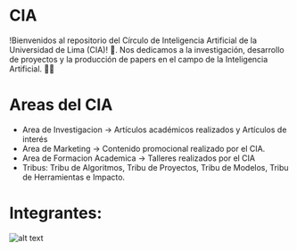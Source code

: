 # CIA
!Bienvenidos al repositorio del Círculo de Inteligencia Artificial de la Universidad de Lima (CIA)! 👋. Nos dedicamos a la investigación, desarrollo de proyectos y la producción de papers en el campo de la Inteligencia Artificial. 🤖🔬

# Areas del CIA
- Area de Investigacion -> Artículos académicos realizados y Artículos de interés
- Area de Marketing -> Contenido promocional realizado por el CIA.
- Area de Formacion Academica -> Talleres realizados por el CIA
- Tribus: Tribu de Algoritmos, Tribu de Proyectos, Tribu de Modelos, Tribu de Herramientas e Impacto.

# Integrantes:
![alt text](https://ibb.co/NSsNXdm)
